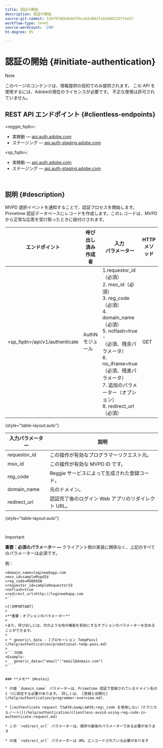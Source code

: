 ```yaml
---
title: 認証の開始
description: 認証の開始
source-git-commit: 326f97d058646795cab5d062fa5b980235f7da37
workflow-type: tm+mt
source-wordcount: '290'
ht-degree: 0%

---
```



# 認証の開始 {#initiate-authentication}

>[!NOTE]
>
>このページのコンテンツは、情報提供の目的でのみ提供されます。 この API を使用するには、Adobeの現在のライセンスが必要です。 不正な使用は許可されていません。

## REST API エンドポイント {#clientless-endpoints}

&lt;reggie_fqdn>:

* 実稼動 — [api.auth.adobe.com](http://api.auth.adobe.com/)
* ステージング — [api.auth-staging.adobe.com](http://api.auth-staging.adobe.com/)

&lt;sp_fqdn>:

* 実稼動 — [api.auth.adobe.com](http://api.auth.adobe.com/)
* ステージング — [api.auth-staging.adobe.com](http://api.auth-staging.adobe.com/)

</br>


## 説明 {#description}

MVPD 選択イベントを通知することで、認証プロセスを開始します。 Primetime 認証データベースにレコードを作成します。このレコードは、MVPD から正常な応答を受け取ったときに紐付けされます。 



| エンドポイント | 呼び出し済み  </br>作成者 | 入力   </br>パラメーター | HTTP  </br>メソッド | 応答 | HTTP  </br>応答 |
| --- | --- | --- | --- | --- | --- |
| &lt;sp_fqdn>/api/v1/authenticate | AuthN モジュール | 1.requestor_id（必須）</br>2.  mso_id（必須）</br>3.  reg_code（必須）</br>4.  domain_name（必須）</br>5.  noflash=true -  </br>    （必須、残余パラメータ）</br>6.  no_iframe=true（必須、残差パラメータ）</br>7.  追加のパラメーター（オプション）</br>8.  redirect_url（必須） | GET | Login Web App が MVPD ログインページにリダイレクトされます。 | 完全なリダイレクト実装の場合は 302 |

{style="table-layout:auto"}


| 入力パラメーター | 説明 |
| --- | --- |
| requestor_id | この操作が有効なプログラマーリクエスト元。 |
| mso_id | この操作が有効な MVPD ID です。 |
| reg_code | Reggie サービスによって生成された登録コード。 |
| domain_name | 元のドメイン。 |
| redirect_url | 認証完了後のログイン Web アプリのリダイレクト URL。 |

{style="table-layout:auto"}

</br>

>[!IMPORTANT]
> 
>**重要：必須のパラメーター —** クライアント側の実装に関係なく、上記のすべてのパラメーターは必須です。
>
>
>例：    
>
>
```
>domain_name=loginwebapp.com
>mso_id=sampleMvpdId
>reg_code=RO0885W
>requestor_id=sampleRequestorId
>noflash=true
>redirect_url=http://loginwebapp.com
>```

>[!IMPORTANT]
> 
>**重要：オプションのパラメーター**
>
>また、呼び出しには、次のような他の機能を有効にするオプションのパラメーターを含めることができます。
>
> * generic\_data - [プロモーション TempPass](/help/authentication/promotional-temp-pass.md)
>
>```JSON
>Example:
>   generic_data=("email":"email@domain.com")
>```


### **メモ** {#notes}

* の値 `domain_name` パラメーターは、Primetime 認証で登録されているドメイン名の 1 つに設定する必要があります。 詳しくは、 [登録と初期化](/help/authentication/programmer-overview.md).

* [/authenticate request で&#39;&amp;&#39;reg\_code を使用しない（テクニカルノート）](/help/authentication/clientless-avoid-using-reg-code-in-authenticate-request.md)

* この `redirect_url` パラメーターは、順序の最後のパラメーターである必要があります

* の値 `redirect_url` パラメーターは URL エンコードされている必要があります


